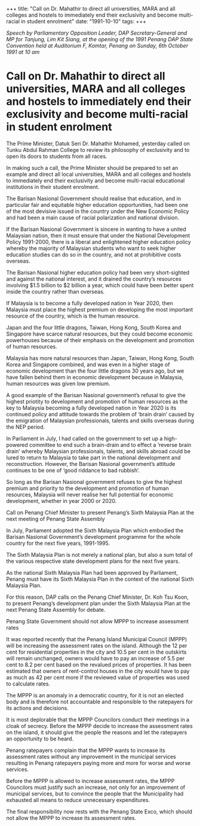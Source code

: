+++ 
title: "Call on Dr. Mahathir to direct all universities, MARA and all colleges and hostels to immediately end their exclusivity and become multi-racial in student enrolment"
date: "1991-10-10"
tags:
+++

_Speech by Parliamentary Opposition Leader, DAP Secretary-General and MP for Tanjung, Lim Kit Siang, at the opening of the 1991 Penang DAP State Convention held at Auditorium F, Komtar, Penang on Sunday, 6th October 1991 at 10 am_

# Call on Dr. Mahathir to direct all universities, MARA and all colleges and hostels to immediately end their exclusivity and become multi-racial in student enrolment

The Prime Minister, Datuk Seri Dr. Mahathir Mohamed, yesterday called on Tunku Abdul Rahman College to review its philosophy of exclusivity and to open its doors to students from all races.</u>

In making such a call, the Prime Minister should be prepared to set an example and direct all local universities, MARA and all colleges and hostels to immediately end their exclusivity and become multi-racial educational institutions in their student enrolment.

The Barisan Nasional Government should realise that education, and in particular fair and equitable higher education opportunities, had been one of the most devisive issued in the country under the New Economic Policy and had been a main cause of racial polarization and national division.

If the Barisan Nasional Government is sincere in wanting to have a united Malaysian nation, then it must ensure that under the National Development Policy 1991-2000, there is a liberal and enlightened higher education policy whereby the majority of Malaysian students who want to seek higher education studies can do so in the country, and not at prohibitive costs overseas.

The Barisan Nasional higher education policy had been very short-sighted and against the national interest, and it drained the country’s resources involving $1.5 billion to $2 billion a year, which could have been better spent inside the country rather than overseas.

If Malaysia is to become a fully developed nation in Year 2020, then Malaysia must place the highest premium on developing the most important resource of the country, which is the human resource.

Japan and the four little dragons, Taiwan, Hong Kong, South Korea and Singapore have scarce natural resources, but they could become economic powerhouses because of their emphasis on the development and promotion of human resources.

Malaysia has more natural resources than Japan, Taiwan, Hong Kong, South Korea and Singapore combined, and was even in a higher stage of economic development than the four little dragons 30 years ago, but we have fallen behind them in economic development because in Malaysia, human resources was given low premium.

A good example of the Barisan Nasional government’s refusal to give the highest priotity to development and promotion of human resources as the key to Malaysia becoming a fully developed nation in Year 2020 is its continued policy and attitude towards the problem of ‘brain drain’ caused by the emigration of Malaysian professionals, talents and skills overseas during the NEP period.

In Parliament in July, I had called on the government to set up a high-powered committee to end such a brain-drain and to effect a ‘reverse brain drain’ whereby Malaysian professionals, talents, and skills abroad could be lured to return to Malaysia to take part in the national development and reconstruction. However, the Barisan Nasional government’s attitude continues to be one of ‘good riddance to bad rubbish’.

So long as the Barisan Nasional government refuses to give the highest premium and priority to the development and promotion of human resources, Malaysia will never realise her full potential for economic development, whether in year 2000 or 2020.

Call on Penang Chief Minister to present Penang’s Sixth Malaysia Plan at the next meeting of Penang State Assembly

In July, Parliament adopted the Sixth Malaysia Plan which embodied the Barisan Nasional Government’s development programme for the whole country for the next five years, 1991-1995.

The Sixth Malaysia Plan is not merely a national plan, but also a sum total of the various respective state development plans for the next five years.

As the national Sixth Malaysia Plan had been approved by Parliament, Penang must have its Sixth Malaysia Plan in the context of the national Sixth Malaysia Plan.

For this reason, DAP calls on the Penang Chief Minister, Dr. Koh Tsu Koon, to present Penang’s development plan under the Sixth Malaysia Plan at the next Penang State Assembly for debate.

Penang State Government should not allow MPPP to increase assessment rates

It was reported recently that the Penang Island Municipal Council (MPPP) will be increasing the assessment rates on the island. Although the 12 per cent for residential properties in the city and 10.5 per cent in the outskirts will remain unchanged, owners would have to pay an increase of 5.5 per cent to 8.2 per cent based on the revalued prices of properties. It has been estimated that owners of rent-control houses in the city would have to pay as much as 42 per cent more if the reviewed value of properties was used to calculate rates.

The MPPP is an anomaly in a democratic country, for it is not an elected body and is therefore not accountable and responsible to the ratepayers for its actions and decisions.

It is most deplorable that the MPPP Councilors conduct their meetings in a cloak of secrecy. Before the MPPP decide to increase the assessment rates on the island, it should give the people the reasons and let the ratepayers an opportunity to be heard.

Penang ratepayers complain that the MPPP wants to increase its assessment rates without any improvement in the municipal services resulting in Penang ratepayers paying more and more for worse and worse services.

Before the MPPP is allowed to increase assessment rates, the MPPP Councilors must justify such an increase, not only for an improvement of municipal services, but to convince the people that the Municipality had exhausted all means to reduce unnecessary expenditures.

The final responsibility now rests with the Penang State Exco, which should not allow the MPPP to increase its assessment rates.
 
